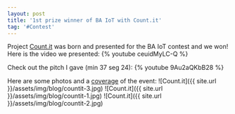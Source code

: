 ```yaml
---
layout: post
title: '1st prize winner of BA IoT with Count.it'
tag: '#Contest'
---
```


Project [Count.it](http://countit.com.ar) was born and presented for the BA IoT contest and we won! 
Here is the video we presented:
{% youtube ceuidMyLC-Q %}

Check out the pitch I gave (min 37 seg 24):
{% youtube 9Au2aQKbB28 %}

Here are some photos and a [coverage](http://www.iotpreneur.com/concurso-ba-iot-cubrimos-la-final-la-feria-y-la-premiacion/) of the event:
![Count.it]({{ site.url }}/assets/img/blog/countit-3.jpg)
![Count.it]({{ site.url }}/assets/img/blog/countit-1.jpg)
![Count.it]({{ site.url }}/assets/img/blog/countit-2.jpg)